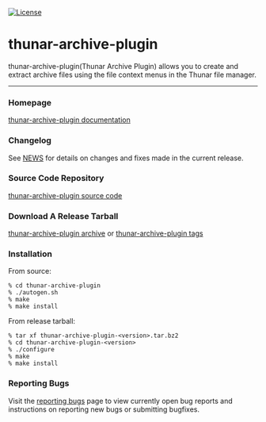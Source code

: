 [![License](https://img.shields.io/badge/License-GPL%20v2-blue.svg)](https://gitlab.xfce.org/thunar-plugins/thunar-archive-plugin/-/blob/master/COPYING)

thunar-archive-plugin
====================

thunar-archive-plugin(Thunar Archive Plugin) allows you to create and extract archive files using the file context menus in the Thunar file manager.

----

### Homepage

[thunar-archive-plugin documentation](https://docs.xfce.org/xfce/thunar/archive)

### Changelog

See [NEWS](https://gitlab.xfce.org/thunar-plugins/thunar-archive-plugin/-/blob/master/NEWS) for details on changes and fixes made in the current release.

### Source Code Repository

[thunar-archive-plugin source code](https://gitlab.xfce.org/thunar-plugins/thunar-archive-plugin)

### Download A Release Tarball

[thunar-archive-plugin archive](https://archive.xfce.org/src/thunar-plugins/thunar-archive-plugin)
    or
[thunar-archive-plugin tags](https://gitlab.xfce.org/thunar-plugins/thunar-archive-plugin/-/tags)
### Installation

From source: 

    % cd thunar-archive-plugin
    % ./autogen.sh
    % make
    % make install

From release tarball:

    % tar xf thunar-archive-plugin-<version>.tar.bz2
    % cd thunar-archive-plugin-<version>
    % ./configure
    % make
    % make install

### Reporting Bugs

Visit the [reporting bugs](https://docs.xfce.org/xfce/thunar/thunar-archive-plugin/bugs) page to view currently open bug reports and instructions on reporting new bugs or submitting bugfixes.

